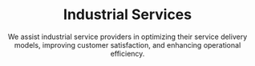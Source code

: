 ---
layout: sub-industry
parent: Manufacturing
order: 3
title: "Industrial Services"
subtitle: "We assist industrial service providers in optimizing their service delivery models, improving customer satisfaction, and enhancing operational efficiency."

challenges:
  - "Service delivery efficiency and consistency"
  - "Asset management and maintenance optimization"
  - "Customer experience enhancement"
  - "Digital transformation of service operations"

solutions:
  - title: "Service Delivery Optimization"
    content:
      - "Route optimization and scheduling enhancements"
      - "Predictive maintenance implementation"
      - "Remote monitoring and IoT integration"
  - title: "Customer Experience Enhancement"
    content:
      - "Self-service portal development"
      - "Proactive communication strategies"
      - "Data-driven personalization initiatives"
  - title: "Digital Transformation of Field Operations"
    content:
      - "Mobile workforce enablement"
      - "AI-powered diagnostics and troubleshooting"

outcomes:
  - "25-35% improvement in first-time fix rates"
  - "20-30% reduction in mean time to repair"
  - "Increased customer satisfaction and loyalty"
  - "Enhanced service profitability and revenue growth"

why_choose:
  - "Industrial Services Expertise: Comprehensive understanding of service delivery challenges."
  - "Operational Excellence: Streamlining service processes for improved efficiency."
  - "Customer-Centric Solutions: Enhancing customer experiences through personalized strategies."
  - "Digital Innovation: Leveraging technology to transform field operations."
  - "Collaborative Partnership: Working closely with your team to ensure tailored and effective solutions."

cta-title: "Ready to optimize your Industrial Services operations?"
cta: "Contact SLKone today to discover how our specialized services can enhance your service delivery and customer satisfaction."
icon: "fa-container"
color: "sand"
image: "/assets/images/backgrounds/industrial-services.webp"
permalink: /industries/manufacturing/industrial-services
---